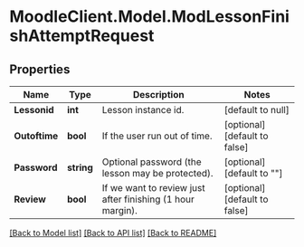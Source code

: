 # MoodleClient.Model.ModLessonFinishAttemptRequest

## Properties

Name | Type | Description | Notes
------------ | ------------- | ------------- | -------------
**Lessonid** | **int** | Lesson instance id. | [default to null]
**Outoftime** | **bool** | If the user run out of time. | [optional] [default to false]
**Password** | **string** | Optional password (the lesson may be protected). | [optional] [default to ""]
**Review** | **bool** | If we want to review just after finishing (1 hour margin). | [optional] [default to false]

[[Back to Model list]](../README.md#documentation-for-models) [[Back to API list]](../README.md#documentation-for-api-endpoints) [[Back to README]](../README.md)


